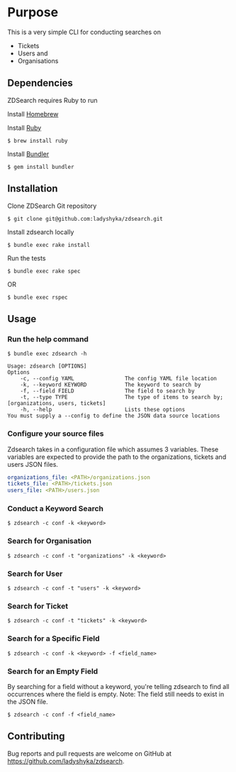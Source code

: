 # Purpose

This is a very simple CLI for conducting searches on
* Tickets
* Users and
* Organisations

## Dependencies
ZDSearch requires Ruby to run

Install [Homebrew](https://brew.sh/)

Install [Ruby](https://www.ruby-lang.org/en/documentation/installation/)

	$ brew install ruby

Install [Bundler](http://bundler.io/)

	$ gem install bundler

## Installation

Clone ZDSearch Git repository

	$ git clone git@github.com:ladyshyka/zdsearch.git

Install zdsearch locally

	$ bundle exec rake install
	
Run the tests
	
	$ bundle exec rake spec
	
OR

	$ bundle exec rspec		
		
## Usage

### Run the help command
	$ bundle exec zdsearch -h
	
```
Usage: zdsearch [OPTIONS]
Options
    -c, --config YAML                The config YAML file location
    -k, --keyword KEYWORD            The keyword to search by
    -f, --field FIELD                The field to search by
    -t, --type TYPE                  The type of items to search by; [organizations, users, tickets]
    -h, --help                       Lists these options
You must supply a --config to define the JSON data source locations
```

### Configure your source files
Zdsearch takes in a configuration file which assumes 3 variables.
These variables are expected to provide the path to the organizations, tickets and users JSON files.
```yaml
organizations_file: <PATH>/organizations.json
tickets_file: <PATH>/tickets.json
users_file: <PATH>/users.json
```

### Conduct a Keyword Search
	
	$ zdsearch -c conf -k <keyword>
	
### Search for Organisation

	$ zdsearch -c conf -t "organizations" -k <keyword>

### Search for User

	$ zdsearch -c conf -t "users" -k <keyword>

### Search for Ticket

	$ zdsearch -c conf -t "tickets" -k <keyword>
	
### Search for a Specific Field

	$ zdsearch -c conf -k <keyword> -f <field_name>
	
### Search for an Empty Field
By searching for a field without a keyword, you're telling zdsearch to find all 
occurrences where the field is empty.
Note: The field still needs to exist in the JSON file.

	$ zdsearch -c conf -f <field_name>		

## Contributing

Bug reports and pull requests are welcome on GitHub at https://github.com/ladyshyka/zdsearch.
